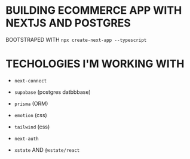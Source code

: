 # BUILDING ECOMMERCE APP WITH NEXTJS AND POSTGRES

BOOTSTRAPED WITH `npx create-next-app --typescript`

# TECHOLOGIES I'M WORKING WITH

- `next-connect`

- `supabase` (postgres datbbbase)

- `prisma` (ORM)

- `emotion` (css)

- `tailwind` (css)

- `next-auth`

- `xstate` AND `@xstate/react`

